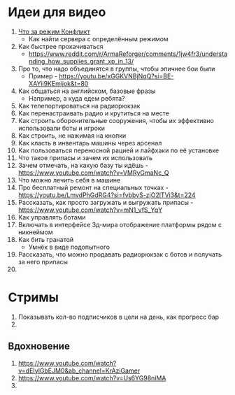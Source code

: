 # Идеи для видео
1. [Что за режим Конфликт](https://github.com/PR9INICHEK/Videos/blob/main/Scenarios/Conflict/Main.md)
   - Как найти сервера с определённым режимом
2. Как быстрее прокачиваться
   - https://www.reddit.com/r/ArmaReforger/comments/1jw4fr3/understanding_how_supplies_grant_xp_in_13/
3. Про то, что надо объединятся в группы, чтобы эпичнее бои были
   - Пример - https://youtu.be/xGGKVNBjNqQ?si=BE-XAYii9KEmijok&t=80
4. Как общаться на английском, базовые фразы
   - Например, а куда едем ребята?
5. Как телепортироваться на радиорюкзак
6. Как перенастраивать радио и крутиться на месте
7. Как строить оборонительные сооружения, чтобы их эффективно использовали боты и игроки
8. Как строить, не нажимая на кнопки
9. Как класть в инвентарь машины через арсенал
10. Как пользоваться переносной рацией и лайфхаки по её установке
11. Что такое припасы и зачем их использовать
12. Зачем отмечать, на какую базу ты идёшь - https://www.youtube.com/watch?v=VMRyGmaNc_Q
13. Что можно лечить себя в машине
14. Про бесплатный ремонт на специальных точках - https://youtu.be/LmvdPhGdRG4?si=fvbbvS-zjO2lTVi3&t=224
15. Рассказать, как просто загружать и выгружать припасы - https://www.youtube.com/watch?v=mN1_vfS_YqY
16. Как управлять ботами
17. Включать в интерфейсе 3д-мира отображение платформы рядом с никнеймом
18. Как бить гранатой
    - Умнёк в виде подопытного
19. Рассказать, что можно продавать радиорюкзак с ботов и получать за него припасы
20. 



# Стримы
1. Показывать кол-во подписчиков в цели на день, как прогресс бар
2. 

## Вдохновение
1. https://www.youtube.com/watch?v=dEIylGbEJM0&ab_channel=KrAziGamer
2. https://www.youtube.com/watch?v=Us6YG98niMA
3. 
